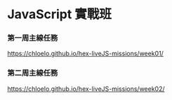 # JavaScript 實戰班

### 第一周主線任務

https://chloelo.github.io/hex-liveJS-missions/week01/

### 第二周主線任務

https://chloelo.github.io/hex-liveJS-missions/week02/
